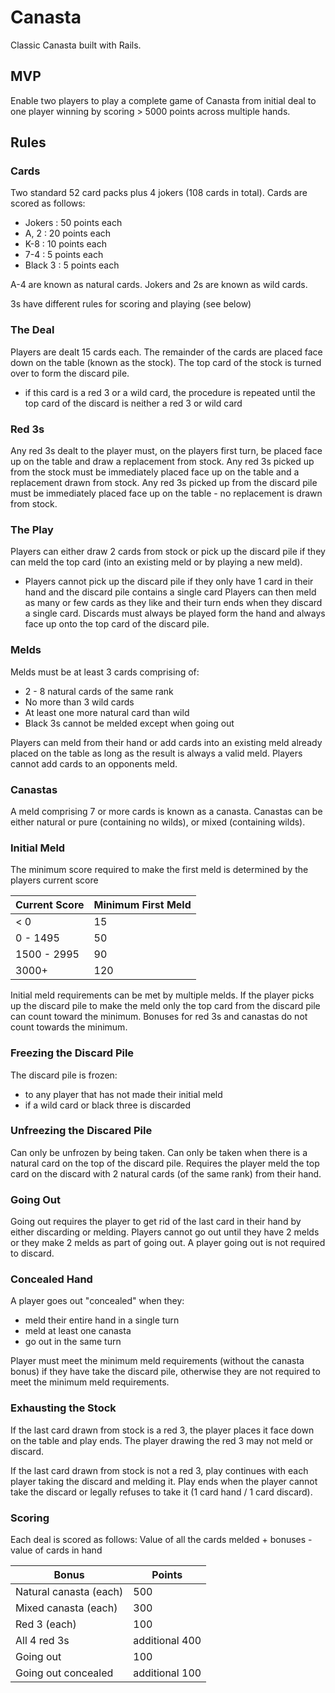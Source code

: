 # Canasta
Classic Canasta built with Rails.

## MVP
Enable two players to play a complete game of Canasta from initial deal to one player winning by scoring > 5000 points across multiple hands.

## Rules
### Cards
Two standard 52 card packs plus 4 jokers (108 cards in total).
Cards are scored as follows:
* Jokers : 50 points each
* A, 2 : 20 points each
* K-8 : 10 points each
* 7-4 : 5 points each
* Black 3 : 5 points each

A-4 are known as natural cards.
Jokers and 2s are known as wild cards.

3s have different rules for scoring and playing (see below)

### The Deal
Players are dealt 15 cards each.
The remainder of the cards are placed face down on the table (known as the stock).
The top card of the stock is turned over to form the discard pile.
- if this card is a red 3 or a wild card, the procedure is repeated until the top card of the discard is neither a red 3 or wild card

### Red 3s
Any red 3s dealt to the player must, on the players first turn, be placed face up on the table and draw a replacement from stock.
Any red 3s picked up from the stock must be immediately placed face up on the table and a replacement drawn from stock.
Any red 3s picked up from the discard pile must be immediately placed face up on the table - no replacement is drawn from stock.

### The Play
Players can either draw 2 cards from stock or pick up the discard pile if they can meld the top card (into an existing meld or by playing a new meld).
 - Players cannot pick up the discard pile if they only have 1 card in their hand and the discard pile contains a single card
Players can then meld as many or few cards as they like and their turn ends when they discard a single card. Discards must always be played form the hand and always face up onto the top card of the discard pile.

### Melds
Melds must be at least 3 cards comprising of:
* 2 - 8 natural cards of the same rank
* No more than 3 wild cards
* At least one more natural card than wild
* Black 3s cannot be melded except when going out

Players can meld from their hand or add cards into an existing meld already placed on the table as long as the result is always a valid meld. Players cannot add cards to an opponents meld.

### Canastas
A meld comprising 7 or more cards is known as a canasta. Canastas can be either natural or pure (containing no wilds), or mixed (containing wilds).

### Initial Meld
The minimum score required to make the first meld is determined by the players current score

Current Score | Minimum First Meld
------------- | ------------------
< 0 | 15
0 - 1495 | 50
1500 - 2995 | 90
3000+ | 120

Initial meld requirements can be met by multiple melds.
If the player picks up the discard pile to make the meld only the top card from the discard pile can count toward the minimum.
Bonuses for red 3s and canastas do not count towards the minimum.

### Freezing the Discard Pile
The discard pile is frozen:
* to any player that has not made their initial meld
* if a wild card or black three is discarded

### Unfreezing the Discared Pile
Can only be unfrozen by being taken.
Can only be taken when there is a natural card on the top of the discard pile.
Requires the player meld the top card on the discard with 2 natural cards (of the same rank) from their hand.

### Going Out
Going out requires the player to get rid of the last card in their hand by either discarding or melding.
Players cannot go out until they have 2 melds or they make 2 melds as part of going out.
A player going out is not required to discard.

### Concealed Hand
A player goes out "concealed" when they:
* meld their entire hand in a single turn
* meld at least one canasta 
* go out in the same turn

Player must meet the minimum meld requirements (without the canasta bonus) if they have take the discard pile, otherwise they are not required to meet the minimum meld requirements.

### Exhausting the Stock
If the last card drawn from stock is a red 3, the player places it face down on the table and play ends. The player drawing the red 3 may not meld or discard.

If the last card drawn from stock is not a red 3, play continues with each player taking the discard and melding it. Play ends when the player cannot take the discard or legally refuses to take it (1 card hand / 1 card discard).

### Scoring
Each deal is scored as follows:
Value of all the cards melded + bonuses - value of cards in hand

Bonus | Points
----- | ------
Natural canasta (each) | 500
Mixed canasta (each) | 300
Red 3 (each) | 100
All 4 red 3s | additional 400
Going out | 100
Going out concealed | additional 100

